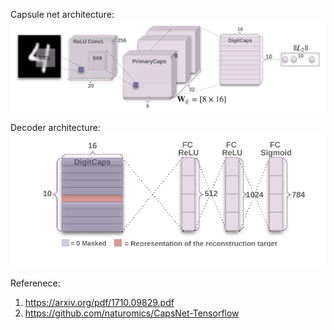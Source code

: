 Capsule net architecture:<br/>
![diagram](https://raw.githubusercontent.com/AbhishekAshokDubey/tensorflow/master/capsule_nets/documentation_stuff/architecture_diagram.PNG)

Decoder architecture:<br/>
![diagram](https://raw.githubusercontent.com/AbhishekAshokDubey/tensorflow/master/capsule_nets/documentation_stuff/decoder_diagram.PNG)

Referenece:<br/>
1. https://arxiv.org/pdf/1710.09829.pdf <br/>
2. https://github.com/naturomics/CapsNet-Tensorflow <br/>